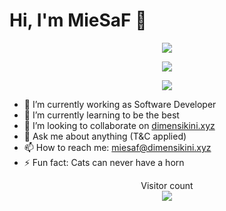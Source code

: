 # Hi, I'm MieSaF 👋

<p align="center">
  <img align="center" src="https://github-readme-stats.vercel.app/api?username=miesaf&show_icons=true&theme=onedark&count_private=true" />
</p>

<p align="center">
  <img align="center" src="https://github-readme-stats.vercel.app/api/top-langs/?username=miesaf&layout=compact&theme=dark&langs_count=8" />
</p>

<p align="center">
  <img align="center" src="https://github-readme-stats.vercel.app/api/wakatime?username=miesaf&layout=compact&theme=dark&langs_count=8" />
</p>

- 🔭 I’m currently working as Software Developer
- 🌱 I’m currently learning to be the best
- 👯 I’m looking to collaborate on [dimensikini.xyz](https://dimensikini.xyz)
- 💬 Ask me about anything (T&C applied)
- 📫 How to reach me: miesaf@dimensikini.xyz
- ⚡ Fun fact: Cats can never have a horn

<p align="center"> 
  Visitor count<br>
  <img src="https://profile-counter.glitch.me/miesaf/count.svg" />
</p>

